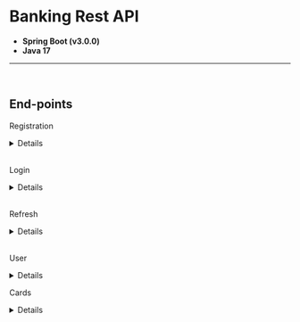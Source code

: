 # Banking Rest API

- **Spring Boot (v3.0.0)**
- **Java 17**

---

<br>

## **End-points**


Registration

<details>

<br>

### **Request**

- URL: `localhost/register`
- Method: **POST**
- Request / response body format: **JSON**

```json
{
    "firstName": "Alberto",
    "lastName": "Delrio",
    "phoneNumber": "+380500010010",
    "ipn": "0000000000",
    "password": "123"
}
```

<br>

### **Response**

- ### 200

```json
{
    "message": "success"
}
```

</details>

<br>

Login

<details>

<br>

### **Request**

- URL: `localhost/login`
- Method: **POST**
- Request / response body format: **JSON**

```json
{
    "phoneNumber": "+380500010010",
    "password": "123"
}
```

<br>

### **Response**

- ### 200

```json
{
    "refreshToken": "jwt",
    "refreshTokenExpiration": "2023-01-20T17:33:14+02:00[Europe/Kiev]",
    "accessToken": "jwt",
    "accessTokenExpiration": "2022-12-21T18:03:14+02:00[Europe/Kiev]",
    "error": null
}
```

- ### 401

```json
{
    "refreshToken": null,
    "refreshTokenExpiration": null,
    "accessToken": null,
    "accessTokenExpiration": null,
    "error": "Password is not correct"
}
```

</details>

<br>

Refresh

<details>

<br>

### **Request**

- URL: `localhost/refresh`
- Method: **POST**
- Request / response body format: **JSON**

```json
{
    "refreshToken": "jwt"
}
```

<br>

### **Response**

- ### 200

```json
{
    "refreshToken": "jwt",
    "refreshTokenExpiration": "2023-01-20T17:33:14+02:00[Europe/Kiev]",
    "accessToken": "jwt",
    "accessTokenExpiration": "2022-12-21T18:03:14+02:00[Europe/Kiev]",
    "error": null
}
```

- ### 400

```json
{
    "refreshToken": null,
    "refreshTokenExpiration": null,
    "accessToken": null,
    "accessTokenExpiration": null,
    "error": "Refresh JWT is fake"
}
```

<br>

### **Request #2**

- URL: `localhost/refresh/logout`
- Method: **POST**
- Request / response body format: **JSON**

```json
{
    "refreshToken": "jwt"
}
```

<br>

### **Response**

- ### 200

```json
{
    "message": "success"
}
```

- ### 400

```json
{
    "error": "Refresh JWT is fake"
}
```

</details>

<br>

User

<details>

<br>

### **Request**

- URL: `localhost/user/info`
- Method: **GET**
- Response body format: **JSON**

**Authorization header format:**

```
Bearer [access_jwt]
```

### **Response**

- ### 200

```json
{
    "fullName": "Hanley Todd",
    "registrationDate": "17.12.2022",
    "phoneNumber": "+380500000000"
}
```

- ### 401

```json
{
    "error": "Invalid token"
}
```

</details>

Cards

<details>

<br>

### **Request**

- URL: `localhost/user/card/all`
- Method: **GET**

**Authorization header format:**

```
Bearer [access_jwt]
```


### **Response**

- ### 200

```json
[
  {
    "id": 4,
    "type": "credit",
    "currency": "eur",
    "provider": "mastercard",
    "sum": 1719.14,
    "cardNumber": "5167910743157299",
    "expireDate": "12/24"
  },
  {
    "id": 1,
    "type": "debit",
    "currency": "uah",
    "provider": "mastercard",
    "sum": 953.98,
    "cardNumber": "5167843703217777",
    "expireDate": "12/25"
  }
]
```

<br>

### **Request #2**

- URL: `localhost/user/card/{id}`
- Method: **GET**

**Authorization header format:**

```
Bearer [access_jwt]
```

### **Response**

- ### 200

```
013
```

- ### 400

```
Card with id:255 not exist
```

<br>

### **Request #3**

- URL: `localhost/user/card/new`
- Method: **POST**
- Request / response body format: **JSON**

**Authorization header format:**

```
Bearer [access_jwt]
```

**Request body:**

```json
{
  "provider": "mastercard",
  "currency": "uah",
  "type": "debit"
}
```

### **Response**

- ### 200

```json
{
  "message": "success"
}
```

- ### 400

```json
{
    "error": "Card provider not found"
}
```

```json
{
    "error": "User can not have more than 5 cards"
}
```

<br>

### **Request #4**

- URL: `localhost/user/card/{id}/transfers`
- Method: **GET**

**Authorization header format:**

```
Bearer [access_jwt]
```

### **Response**

- ### 200

```json
[
  {
    "performedAt": "2022-12-27T14:08:07.864+00:00",
    "partnerName": "Hanley Todd",
    "partnerCardNumber": "4693092472571337",
    "sum": 500.00,
    "commission": 15.00,
    "currency": "uah",
    "partnerSender": false
  },
  {
    "performedAt": "2022-12-27T14:04:47.086+00:00",
    "partnerName": "Blake Davison",
    "partnerCardNumber": "4693092472571337",
    "sum": 353.98,
    "commission": 7.22,
    "currency": "uah",
    "partnerSender": true
  }
]
```

- ### 400

```json
[]
```

<br>

### **Request #5**

- URL: `localhost/user/card/transfer`
- Method: **POST**
- Request / response body format: **JSON**

**Authorization header format:**

```
Bearer [access_jwt]
```

**Request body:**

```json
{
  "senderCardId": 1,
  "receiverCardNumber": "4693092472571337",
  "sum": 100,
  "purpose": "your present"
}
```

### **Response**

- ### 200

```json
{
  "message": "success"
}
```

- ### 400

```json
{
  "error": "Card with number 4693092472571337 not found"
}
```

```json
{
  "error": "Card id:1 is blocked"
}
```

```json
{
  "error": "Card id:1 is expired"
}
```

```json
{
  "error": "Card id:1 not enough funds"
}
```

```json
{
  "error": "Card id:1 limit is exceeded"
}
```

</details>